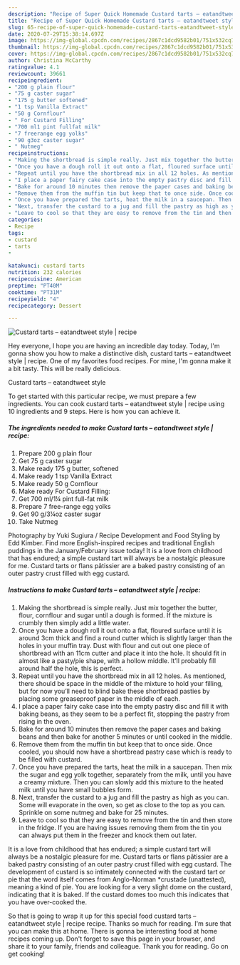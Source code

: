 ```yaml
---
description: "Recipe of Super Quick Homemade Custard tarts – eatandtweet style | recipe"
title: "Recipe of Super Quick Homemade Custard tarts – eatandtweet style | recipe"
slug: 65-recipe-of-super-quick-homemade-custard-tarts-eatandtweet-style-recipe
date: 2020-07-29T15:38:14.697Z
image: https://img-global.cpcdn.com/recipes/2867c1dcd9582b01/751x532cq70/custard-tarts-eatandtweet-style-recipe-recipe-main-photo.jpg
thumbnail: https://img-global.cpcdn.com/recipes/2867c1dcd9582b01/751x532cq70/custard-tarts-eatandtweet-style-recipe-recipe-main-photo.jpg
cover: https://img-global.cpcdn.com/recipes/2867c1dcd9582b01/751x532cq70/custard-tarts-eatandtweet-style-recipe-recipe-main-photo.jpg
author: Christina McCarthy
ratingvalue: 4.1
reviewcount: 39661
recipeingredient:
- "200 g plain flour"
- "75 g caster sugar"
- "175 g butter softened"
- "1 tsp Vanilla Extract"
- "50 g Cornflour"
- " For Custard Filling"
- "700 ml1 pint fullfat milk"
- "7 freerange egg yolks"
- "90 g3oz caster sugar"
- " Nutmeg"
recipeinstructions:
- "Making the shortbread is simple really. Just mix together the butter, flour, cornflour and sugar until a dough is formed. If the mixture is crumbly then simply add a little water."
- "Once you have a dough roll it out onto a flat, floured surface until it is around 3cm thick and find a round cutter which is slightly larger than the holes in your muffin tray. Dust with flour and cut out one piece of shortbread with an 11cm cutter and place it into the hole. It should fit in almost like a pasty/pie shape, with a hollow middle. It’ll probably fill around half the hole, this is perfect."
- "Repeat until you have the shortbread mix in all 12 holes. As mentioned, there should be space in the middle of the mixture to hold your filling, but for now you’ll need to blind bake these shortbread pasties by placing some greaseproof paper in the middle of each."
- "I place a paper fairy cake case into the empty pastry disc and fill it with baking beans, as they seem to be a perfect fit, stopping the pastry from rising in the oven."
- "Bake for around 10 minutes then remove the paper cases and baking beans and then bake for another 5 minutes or until cooked in the middle."
- "Remove them from the muffin tin but keep that to once side. Once cooled, you should now have a shortbread pastry case which is ready to be filled with custard."
- "Once you have prepared the tarts, heat the milk in a saucepan. Then mix the sugar and egg yolk together, separately from the milk, until you have a creamy mixture. Then you can slowly add this mixture to the heated milk until you have small bubbles form."
- "Next, transfer the custard to a jug and fill the pastry as high as you can. Some will evaporate in the oven, so get as close to the top as you can. Sprinkle on some nutmeg and bake for 25 minutes."
- "Leave to cool so that they are easy to remove from the tin and then store in the fridge. If you are having issues removing them from the tin you can always put them in the freezer and knock them out later."
categories:
- Recipe
tags:
- custard
- tarts
- 

katakunci: custard tarts  
nutrition: 232 calories
recipecuisine: American
preptime: "PT40M"
cooktime: "PT31M"
recipeyield: "4"
recipecategory: Dessert

---
```



![Custard tarts – eatandtweet style | recipe](https://img-global.cpcdn.com/recipes/2867c1dcd9582b01/751x532cq70/custard-tarts-eatandtweet-style-recipe-recipe-main-photo.jpg)

Hey everyone, I hope you are having an incredible day today. Today, I'm gonna show you how to make a distinctive dish, custard tarts – eatandtweet style | recipe. One of my favorites food recipes. For mine, I'm gonna make it a bit tasty. This will be really delicious.

Custard tarts – eatandtweet style 

To get started with this particular recipe, we must prepare a few ingredients. You can cook custard tarts – eatandtweet style | recipe using 10 ingredients and 9 steps. Here is how you can achieve it.

<!--inarticleads1-->

##### The ingredients needed to make Custard tarts – eatandtweet style | recipe:

1. Prepare 200 g plain flour
1. Get 75 g caster sugar
1. Make ready 175 g butter, softened
1. Make ready 1 tsp Vanilla Extract
1. Make ready 50 g Cornflour
1. Make ready  For Custard Filling:
1. Get 700 ml/1¼ pint full-fat milk
1. Prepare 7 free-range egg yolks
1. Get 90 g/3¼oz caster sugar
1. Take  Nutmeg


Photography by Yuki Sugiura / Recipe Development and Food Styling by Edd Kimber. Find more English-inspired recipes and traditional English puddings in the January/February issue today! It is a love from childhood that has endured; a simple custard tart will always be a nostalgic pleasure for me. Custard tarts or flans pâtissier are a baked pastry consisting of an outer pastry crust filled with egg custard. 

<!--inarticleads2-->

##### Instructions to make Custard tarts – eatandtweet style | recipe:

1. Making the shortbread is simple really. Just mix together the butter, flour, cornflour and sugar until a dough is formed. If the mixture is crumbly then simply add a little water.
1. Once you have a dough roll it out onto a flat, floured surface until it is around 3cm thick and find a round cutter which is slightly larger than the holes in your muffin tray. Dust with flour and cut out one piece of shortbread with an 11cm cutter and place it into the hole. It should fit in almost like a pasty/pie shape, with a hollow middle. It’ll probably fill around half the hole, this is perfect.
1. Repeat until you have the shortbread mix in all 12 holes. As mentioned, there should be space in the middle of the mixture to hold your filling, but for now you’ll need to blind bake these shortbread pasties by placing some greaseproof paper in the middle of each.
1. I place a paper fairy cake case into the empty pastry disc and fill it with baking beans, as they seem to be a perfect fit, stopping the pastry from rising in the oven.
1. Bake for around 10 minutes then remove the paper cases and baking beans and then bake for another 5 minutes or until cooked in the middle.
1. Remove them from the muffin tin but keep that to once side. Once cooled, you should now have a shortbread pastry case which is ready to be filled with custard.
1. Once you have prepared the tarts, heat the milk in a saucepan. Then mix the sugar and egg yolk together, separately from the milk, until you have a creamy mixture. Then you can slowly add this mixture to the heated milk until you have small bubbles form.
1. Next, transfer the custard to a jug and fill the pastry as high as you can. Some will evaporate in the oven, so get as close to the top as you can. Sprinkle on some nutmeg and bake for 25 minutes.
1. Leave to cool so that they are easy to remove from the tin and then store in the fridge. If you are having issues removing them from the tin you can always put them in the freezer and knock them out later.


It is a love from childhood that has endured; a simple custard tart will always be a nostalgic pleasure for me. Custard tarts or flans pâtissier are a baked pastry consisting of an outer pastry crust filled with egg custard. The development of custard is so intimately connected with the custard tart or pie that the word itself comes from Anglo-Norman *crustade (unattested), meaning a kind of pie. You are looking for a very slight dome on the custard, indicating that it is baked. If the custard domes too much this indicates that you have over-cooked the. 

So that is going to wrap it up for this special food custard tarts – eatandtweet style | recipe recipe. Thanks so much for reading. I'm sure that you can make this at home. There is gonna be interesting food at home recipes coming up. Don't forget to save this page in your browser, and share it to your family, friends and colleague. Thank you for reading. Go on get cooking!
